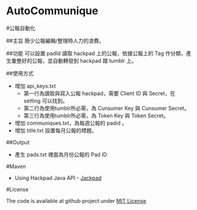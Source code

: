 AutoCommunique
==============

#公報自動化

##主旨
簡少公報編輯/整理時人力的浪費。

##功能
可以設置 padId 讀取 hackpad 上的公報，依據公報上的 Tag 作分類，產生彙整好的公報，並自動轉發到 hackpad 跟 tumblr 上。

##使用方式

* 增加 api_keys.txt
	* 第一行為讀取與寫入公報 hackpad，需要 Client ID 與 Secret，在 setting 可以找到。
	* 第二行為使用tumblr所必需，為 Cunsumer Key 與 Cunsumer Secret。
	* 第三行為使用tumblr所必需，為 Token Key 與 Token Secret。
* 增加 communiques.txt，為每週公報的 padid 。
* 增加 title.txt 設置每月公報的標題。

##Output 

* 產生 pads.txt 裡面為月份公報的 Pad ID

#Maven

* Using Hackpad Java API - [Jackpad](https://github.com/jessy1092/jackpad)

#License

The code is available at github project under [MIT License](https://github.com/jessy1092/AutoCommunique/blob/master/LICENSE)

